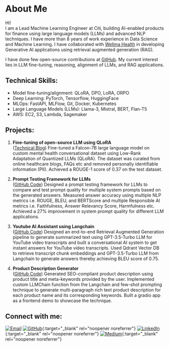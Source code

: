 # About Me

Hi!  
I am a Lead Machine Learning Engineer at Citi, building AI-enabled products for finance using large language models (LLMs) and advanced NLP techniques.
I have more than 8 years of work experience in Data Science and Machine Learning. I have collaborated with [Wellma Health](https://www.wellmahealth.com/) in developing Generative AI applications using retrieval augmented generation (RAG).

I have done few open-source contributions at [GitHub](https://github.com/iamarunbrahma).  My current interest lies in LLM fine-tuning, reasoning, alignment of LLMs, and RAG applications.

## Technical Skills:
- Model fine-tuning/alignment: QLoRA, DPO, LoRA, ORPO
- Deep Learning: PyTorch, Tensorflow, HuggingFace
- MLOps: FastAPI, MLFlow, Git, Docker, Kubernetes
- Large Language Models (LLMs): Llama-3, Mistral, BERT, Flan-T5
- AWS: EC2, S3, Lambda, Sagemaker

## Projects:
1. **Fine-tuning of open-source LLM using QLoRA**  
([Technical Blog](https://medium.com/@iamarunbrahma/fine-tuning-of-falcon-7b-large-language-model-using-qlora-on-mental-health-dataset-aa290eb6ec85))
Fine-tuned a Falcon-7B large language model on custom mental health conversational dataset using Low-Rank Adaptation of Quantized LLMs (QLoRA). The dataset was curated from online healthcare blogs, FAQs etc and removed personally identifiable information (PII). Achieved a ROUGE-1 score of 0.37 on the test dataset.
  
2. **Prompt Testing Framework for LLMs**  
([GitHub Code](https://github.com/iamarunbrahma/llm-prompt-testing))
Designed a prompt testing framework for LLMs to compare and test prompt quality for multiple system prompts based on the generated answers. Measured answer accuracy using multiple NLP metrics i.e. ROUGE, BLEU, and BERTScore and multiple Responsible AI metrics i.e. Faithfulness, Answer Relevancy Score, Harmfulness etc. Achieved a 27% improvement in system prompt quality for different LLM applications.
  
3. **Youtube AI Assistant using Langchain**  
([GitHub Code](https://github.com/iamarunbrahma/youtube-ai-assistant))
Designed an end-to-end Retrieval Augmented Generation pipeline to generate summarized text using GPT-3.5-Turbo LLM for YouTube video transcripts and built a conversational AI system to get instant answers for YouTube video transcripts. Used Qdrant Vector DB to retrieve transcript chunk embeddings and GPT-3.5-Turbo LLM from Langchain to generate answers thereby achieving BLEU score of 0.75.
  
4. **Product Description Generator**  
([GitHub Code](https://github.com/iamarunbrahma/product-description-generator))
Generated SEO-compliant product description using product title and meta-keywords provided by the user. Implemented custom LLMChain function from the Langchain and few-shot prompting technique to generate multi-paragraph rich text product description for each product name and its corresponding keywords. Built a gradio app as a frontend demo to showcase the technique.
  
<!-- ## Consult:
Check out my services here: [Online Consultation](https://topmate.io/arun_brahma) -->

## Connect with me:
[![Email](https://img.shields.io/badge/Gmail-D14836?style=flat-square&logo=gmail&logoColor=white)](mailto:mithubrahma94@gmail.com)
[![GitHub](https://img.shields.io/badge/GitHub-black?style=flat-square&logo=Github&logoColor=white)](https://github.com/iamarunbrahma){:target="_blank" rel="noopener noreferrer"}
[![LinkedIn](https://img.shields.io/badge/LinkedIn-0077B5?style=flat-square&logo=linkedin&logoColor=white)](https://www.linkedin.com/in/iamarunbrahma){:target="_blank" rel="noopener noreferrer"}
[![Medium](https://img.shields.io/badge/Medium-grey?style=flat-square&logo=medium&logoColor=white)](https://medium.com/@iamarunbrahma){:target="_blank" rel="noopener noreferrer"}